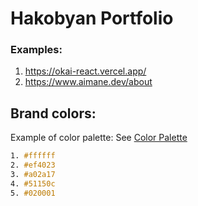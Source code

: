 # Hakobyan Portfolio

### Examples:
1. https://okai-react.vercel.app/
2. https://www.aimane.dev/about

## Brand colors:

Example of color palette: See [Color Palette](https://app.brandmark.io/v3/#logo_data=%7B%22id%22%3A%22logo-4cc1f8ff-e2a1-413c-aaf1-82f01da33fce%22%2C%22page%22%3A%221%22%2C%22name%22%3A%22logo-basic%22%2C%22template%22%3A%22Logo%22%2C%22layout%22%3A0%2C%22businessName%22%3A%22Ha%20Ka%22%2C%22description%22%3A%22Ha%20Ka%22%2C%22title%22%3A%22HaKa%22%2C%22titleFamily%22%3A%22Comfortaa%20Bold%20Alt2%22%2C%22titleVariant%22%3A%22700%22%2C%22titleColor%22%3A%5B%7B%22hex%22%3A%22%23ef4023%22%2C%22location%22%3A0%7D%2C%7B%22hex%22%3A%22%23ef4023%22%2C%22location%22%3A0.5%7D%2C%7B%22hex%22%3A%22%23020001%22%2C%22location%22%3A0.51%7D%2C%7B%22hex%22%3A%22%23020001%22%2C%22location%22%3A1%7D%5D%2C%22titleScale%22%3A3%2C%22titleLetterSpace%22%3A0%2C%22titleLineSpace%22%3A1.25%2C%22titleBoldness%22%3A0%2C%22titleX%22%3A0%2C%22titleY%22%3A0%2C%22titleAlign%22%3A%22left%22%2C%22slogan%22%3A%22%22%2C%22sloganFamily%22%3A%22Comfortaa%20Bold%20Alt2%22%2C%22sloganVariant%22%3A%22700%22%2C%22sloganColor%22%3A%5B%7B%22hex%22%3A%22%23ef4023%22%7D%5D%2C%22sloganScale%22%3A3%2C%22sloganLetterSpace%22%3A20%2C%22sloganLineSpace%22%3A1.25%2C%22sloganBoldness%22%3A0%2C%22sloganAlign%22%3A%22left%22%2C%22sloganX%22%3A0%2C%22sloganY%22%3A0%2C%22icon%22%3Anull%2C%22showIcon%22%3Afalse%2C%22iconScale%22%3A1%2C%22iconColor%22%3A%5B%7B%22hex%22%3A%22%23020001%22%7D%5D%2C%22iconContainer%22%3Anull%2C%22showIconContainer%22%3Afalse%2C%22iconContainerScale%22%3A1%2C%22iconContainerColor%22%3A%5B%7B%22hex%22%3A%22%23aaaaaa%22%7D%5D%2C%22iconSpace%22%3A1%2C%22iconX%22%3A0%2C%22iconY%22%3A0%2C%22nthChar%22%3A0%2C%22container%22%3Anull%2C%22showContainer%22%3Afalse%2C%22containerScale%22%3A1%2C%22containerColor%22%3A%5B%7B%22hex%22%3A%22%23aaaaaa%22%7D%5D%2C%22containerX%22%3A0%2C%22containerY%22%3A0%2C%22backgroundColor%22%3A%5B%7B%22hex%22%3A%22%23ffffff%22%7D%5D%2C%22palette%22%3A%5B%22%23ffffff%22%2C%22%23ef4023%22%2C%22%23a02a17%22%2C%22%2351150c%22%2C%22%23020001%22%5D%2C%22hasDomain%22%3Afalse%2C%22domains%22%3A%22%22%2C%22autoScale%22%3Afalse%2C%22keywords%22%3A%22Hakobyan%22%7D)
```css
1. #ffffff 
2. #ef4023 
3. #a02a17 
4. #51150c 
5. #020001
```
